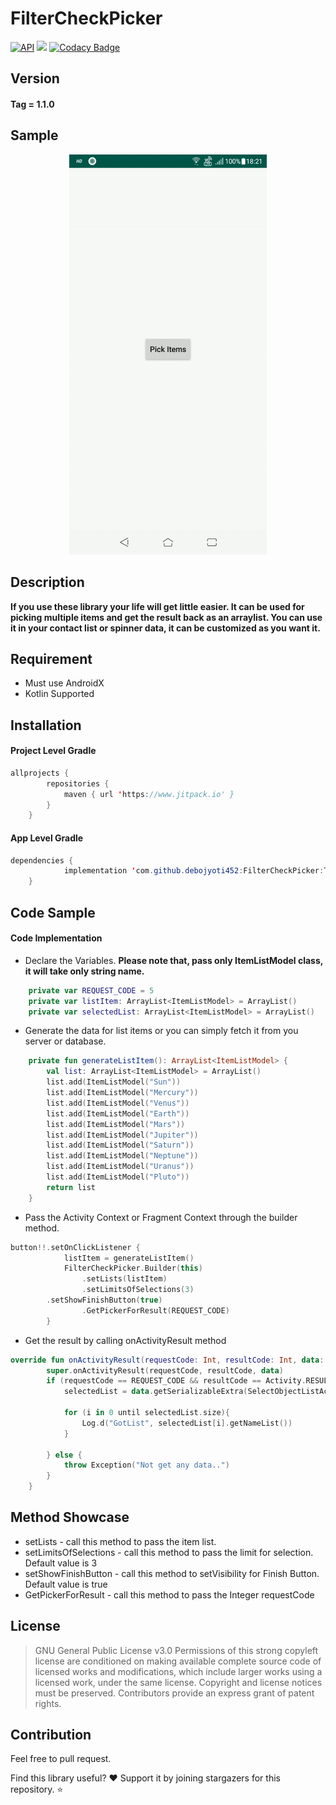 # FilterCheckPicker
[![API](https://img.shields.io/badge/API-21%2B-brightgreen.svg?style=flat)](https://android-arsenal.com/api?level=21) [![](https://www.jitpack.io/v/debojyoti452/FilterCheckPicker.svg)](https://www.jitpack.io/#debojyoti452/FilterCheckPicker) [![Codacy Badge](https://api.codacy.com/project/badge/Grade/f209f07f47744602b582c6103e30d485)](https://www.codacy.com/manual/debojyoti452/FilterCheck?utm_source=github.com&amp;utm_medium=referral&amp;utm_content=debojyoti452/FilterCheck&amp;utm_campaign=Badge_Grade)

## Version
#### Tag = 1.1.0
## Sample
<p align="center"> 
<img src="demo/filter_check.gif">
</p>

## Description
<b>If you use these library your life will get little easier. It can be used for picking multiple items and get the result back as an arraylist. You can use it in your contact list or spinner data, it can be customized as you want it.</b>

## Requirement
* Must use AndroidX
* Kotlin Supported

## Installation
#### Project Level Gradle
```java
allprojects {
		repositories {
			maven { url 'https://www.jitpack.io' }
		}
	}
```
#### App Level Gradle
```java
dependencies {
	        implementation 'com.github.debojyoti452:FilterCheckPicker:Tag'
	}
```

## Code Sample
#### Code Implementation
* Declare the Variables. <b>Please note that, pass only ItemListModel class, it will take only string name.</b>
```kotlin
    private var REQUEST_CODE = 5
    private var listItem: ArrayList<ItemListModel> = ArrayList()
    private var selectedList: ArrayList<ItemListModel> = ArrayList()
```
* Generate the data for list items or you can simply fetch it from you server or database.
```kotlin
    private fun generateListItem(): ArrayList<ItemListModel> {
        val list: ArrayList<ItemListModel> = ArrayList()
        list.add(ItemListModel("Sun"))
        list.add(ItemListModel("Mercury"))
        list.add(ItemListModel("Venus"))
        list.add(ItemListModel("Earth"))
        list.add(ItemListModel("Mars"))
        list.add(ItemListModel("Jupiter"))
        list.add(ItemListModel("Saturn"))
        list.add(ItemListModel("Neptune"))
        list.add(ItemListModel("Uranus"))
        list.add(ItemListModel("Pluto"))
        return list
    }
```
* Pass the Activity Context or Fragment Context through the builder method.
```kotlin
button!!.setOnClickListener {
            listItem = generateListItem()
            FilterCheckPicker.Builder(this)
                .setLists(listItem)
                .setLimitsOfSelections(3)
		.setShowFinishButton(true)
                .GetPickerForResult(REQUEST_CODE)
        }
```
* Get the result by calling onActivityResult method
```kotlin
override fun onActivityResult(requestCode: Int, resultCode: Int, data: Intent?) {
        super.onActivityResult(requestCode, resultCode, data)
        if (requestCode == REQUEST_CODE && resultCode == Activity.RESULT_OK && data != null && data.extras != null) {
            selectedList = data.getSerializableExtra(SelectObjectListActivity.RESULT_SELECTED_LIST_KEY) as ArrayList<ItemListModel>

            for (i in 0 until selectedList.size){
                Log.d("GotList", selectedList[i].getNameList())
            }

        } else {
            throw Exception("Not get any data..")
        }
    }
```

## Method Showcase
* setLists - call this method to pass the item list. 
* setLimitsOfSelections - call this method to pass the limit for selection. Default value is 3
* setShowFinishButton - call this method to setVisibility for Finish Button. Default value is true
* GetPickerForResult - call this method to pass the Integer requestCode

## License
>GNU General Public License v3.0
Permissions of this strong copyleft license are conditioned on making available complete source code of licensed works and modifications, which include larger works using a licensed work, under the same license. Copyright and license notices must be preserved. Contributors provide an express grant of patent rights.

## Contribution
Feel free to pull request.

Find this library useful? ❤️
Support it by joining stargazers for this repository. ⭐️
